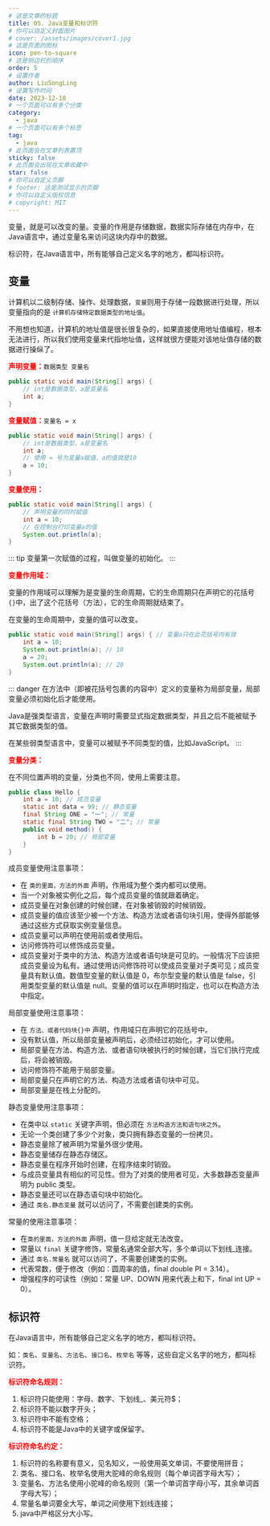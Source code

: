 ```yaml
---
# 这是文章的标题
title: 05. Java变量和标识符
# 你可以自定义封面图片
# cover: /assets/images/cover1.jpg
# 这是页面的图标
icon: pen-to-square
# 这是侧边栏的顺序
order: 5
# 设置作者
author: LiuSongLing
# 设置写作时间
date: 2023-12-18
# 一个页面可以有多个分类
category:
  - java
# 一个页面可以有多个标签
tag:
  - java
# 此页面会在文章列表置顶
sticky: false
# 此页面会出现在文章收藏中
star: false
# 你可以自定义页脚
# footer: 这是测试显示的页脚
# 你可以自定义版权信息
# copyright: MIT
---
```


变量，就是可以改变的量。变量的作用是存储数据，数据实际存储在内存中，在Java语言中，通过变量名来访问这块内存中的数据。

标识符，在Java语言中，所有能够自己定义名字的地方，都叫标识符。

<!-- more -->

## 变量

计算机以二级制存储、操作、处理数据，`变量`则用于存储一段数据进行处理，所以变量指向的是 `计算机存储特定数据类型的地址值`。

不用想也知道，计算机的地址值是很长很复杂的，如果直接使用地址值编程，根本无法进行，所以我们使用变量来代指地址值，这样就很方便能对该地址值存储的数据进行操纵了。

**<font color = red>声明变量：</font>**`数据类型 变量名`
```java
public static void main(String[] args) {
    // int是数据类型，a是变量名
    int a;
}
```

**<font color = red>变量赋值：</font>**`变量名 = x`
```java
public static void main(String[] args) {
    // int是数据类型，a是变量名
    int a;
    // 使用 = 号为变量a赋值，a的值就是10
    a = 10;
}
```

**<font color = red>变量使用：</font>**
```java
public static void main(String[] args) {
    // 声明变量的同时赋值
    int a = 10;
    // 在控制台打印变量a的值
    System.out.println(a);
}
```

::: tip
变量第一次赋值的过程，叫做变量的初始化。
:::

**<font color = red>变量作用域：</font>**

变量的作用域可以理解为是变量的生命周期，它的生命周期只在声明它的花括号`{}`中，出了这个花括号（方法），它的生命周期就结束了。

在变量的生命周期中，变量的值可以改变。

```java
public static void main(String[] args) { // 变量a只在此花括号内有效
    int a = 10;
    System.out.println(a); // 10
    a = 20;
    System.out.println(a); // 20
}
```

::: danger
在方法中（即被花括号包裹的内容中）定义的变量称为局部变量，局部变量必须初始化后才能使用。

Java是强类型语言，变量在声明时需要显式指定数据类型，并且之后不能被赋予其它数据类型的值。

在某些弱类型语言中，变量可以被赋予不同类型的值，比如JavaScript。
:::

**<font color = red>变量分类：</font>**

在不同位置声明的变量，分类也不同，使用上需要注意。

```java
public class Hello {
    int a = 10; // 成员变量
    static int data = 99; // 静态变量
    final String ONE = "一"; // 常量
    static final String TWO = "二"; // 常量
    public void method() {
        int b = 20; // 局部变量
    }
}
```

成员变量使用注意事项：
- 在 `类的里面，方法的外面` 声明，作用域为整个类内都可以使用。
- 当一个对象被实例化之后，每个成员变量的值就跟着确定。
- 成员变量在对象创建的时候创建，在对象被销毁的时候销毁。
- 成员变量的值应该至少被一个方法、构造方法或者语句块引用，使得外部能够通过这些方式获取实例变量信息。
- 成员变量可以声明在使用前或者使用后。
- 访问修饰符可以修饰成员变量。
- 成员变量对于类中的方法、构造方法或者语句块是可见的。一般情况下应该把成员变量设为私有。通过使用访问修饰符可以使成员变量对子类可见；成员变量具有默认值。数值型变量的默认值是 0，布尔型变量的默认值是 false，引用类型变量的默认值是 null。变量的值可以在声明时指定，也可以在构造方法中指定。


局部变量使用注意事项：
- 在 `方法、或者代码块{}中` 声明，作用域只在声明它的花括号中。
- 没有默认值，所以局部变量被声明后，必须经过初始化，才可以使用。
- 局部变量在方法、构造方法、或者语句块被执行的时候创建，当它们执行完成后，将会被销毁。
- 访问修饰符不能用于局部变量。
- 局部变量只在声明它的方法、构造方法或者语句块中可见。
- 局部变量是在栈上分配的。


静态变量使用注意事项：
- 在类中以 `static` 关键字声明，但必须在 `方法构造方法和语句块之外`。
- 无论一个类创建了多少个对象，类只拥有静态变量的一份拷贝。
- 静态变量除了被声明为常量外很少使用。
- 静态变量储存在静态存储区。
- 静态变量在程序开始时创建，在程序结束时销毁。
- 与成员变量具有相似的可见性。但为了对类的使用者可见，大多数静态变量声明为 public 类型。
- 静态变量还可以在静态语句块中初始化。
- 通过 `类名.静态变量` 就可以访问了，不需要创建类的实例。

常量的使用注意事项：
- 在`类的里面，方法的外面` 声明，值一旦给定就无法改变。
- 常量以 `final` 关键字修饰，常量名通常全部大写，多个单词以下划线_连接。
- 通过 `类名.常量名` 就可以访问了，不需要创建类的实例。
- 代表常数，便于修改（例如：圆周率的值，final double PI = 3.14）。
- 增强程序的可读性（例如：常量 UP、DOWN 用来代表上和下，final int UP = 0）。

## 标识符

在Java语言中，所有能够自己定义名字的地方，都叫标识符。

如：`类名`、`变量名`、`方法名`、`接口名`、`枚举名` 等等，这些自定义名字的地方，都叫标识符。

**<font color = red>标识符命名规则：</font>**

1. 标识符只能使用：字母、数字、下划线_、美元符$；
2. 标识符不能以数字开头；
3. 标识符中不能有空格；
4. 标识符不能是Java中的关键字或保留字。


**<font color = red>标识符命名约定：</font>**

1. 标识符的名称要有意义，见名知义，一般使用英文单词，不要使用拼音；
2. 类名、接口名、枚举名使用大驼峰的命名规则（每个单词首字母大写）；
3. 变量名、方法名使用小驼峰的命名规则（第一个单词首字母小写，其余单词首字母大写）；
4. 常量名单词要全大写，单词之间使用下划线连接；
5. java中严格区分大小写。
